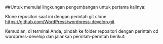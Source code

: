 ##Untuk memulai lingkungan pengembangan untuk pertama kalinya:

Klone repositori saat ini dengan perintah git clone https://github.com/WordPress/wordpress-develop.git.

Kemudian, di terminal Anda, pindah ke folder repositori dengan perintah cd wordpress-develop dan jalankan perintah-perintah berikut:
